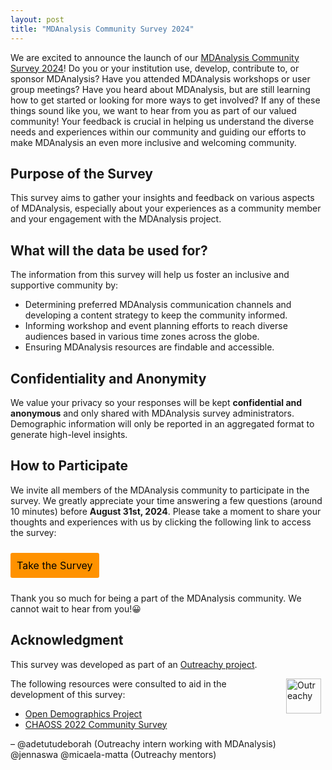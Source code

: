 ```yaml
---
layout: post
title: "MDAnalysis Community Survey 2024"
---
```


We are excited to announce the launch of our [MDAnalysis Community Survey 2024](https://docs.google.com/forms/d/e/1FAIpQLSeTn6zIm-LIry7aRJ0IF_r_B4m4E0ddUEVIHxXGD-H3n-nOiQ/viewform?usp=sf_link)! Do you or your institution use, develop, contribute to, or sponsor MDAnalysis? Have you attended MDAnalysis workshops or user group meetings? Have you heard about MDAnalysis, but are still learning how to get started or looking for more ways to get involved? If any of these things sound like you, we want to hear from you as part of our valued community! Your feedback is crucial in helping us understand the diverse needs and experiences within our community and guiding our efforts to make MDAnalysis an even more inclusive and welcoming community.

## Purpose of the Survey

This survey aims to gather your insights and feedback on various aspects of MDAnalysis, especially about your experiences as a community member and your engagement with the MDAnalysis project. 

## What will the data be used for?

The information from this survey will help us foster an inclusive and supportive community by:

- Determining preferred MDAnalysis communication channels and developing a content strategy to keep the community informed.
- Informing workshop and event planning efforts to reach diverse audiences based in various time zones across the globe.
- Ensuring MDAnalysis resources are findable and accessible.

## Confidentiality and Anonymity

We value your privacy so your responses will be kept **confidential and anonymous** and only shared with MDAnalysis survey administrators. Demographic information will only be reported in an aggregated format to generate high-level insights.

## How to Participate

We invite all members of the MDAnalysis community to participate in the survey. We greatly appreciate your time answering a few questions (around 10 minutes) before **August 31st, 2024**. Please take a moment to share your thoughts and experiences with us by clicking the following link to access the survey:

<a href="https://docs.google.com/forms/d/e/1FAIpQLSeTn6zIm-LIry7aRJ0IF_r_B4m4E0ddUEVIHxXGD-H3n-nOiQ/viewform?usp=sf_link" target="_blank" style="background:#FF9200;padding:10px;margin:10px 0px;text-align:center;text-decoration:none;font-size:12pt;color:#000000;display:inline-block;border-radius:3px">Take the Survey</a>

Thank you so much for being a part of the MDAnalysis community. We cannot wait to hear from you!😀

## Acknowledgment

This survey was developed as part of an [Outreachy project](https://www.outreachy.org/alums/2024-05/).

<a href="https://www.outreachy.org/"><img
    src="{{ site.baseurl }}{{ site.images }}/Outreachy-logo.svg"
    title="Outreachy" alt="Outreachy"
    style="display: inline; float: right; height: 4em; margin: 0 0.5em" /></a>
The following resources were consulted to aid in the development of this survey:
- [Open Demographics Project](https://nikkistevens.com/open-demographics/index.html)
- [CHAOSS 2022 Community Survey](https://chaoss.community/gathering-dei-feedback-from-your-open-source-community%EF%BF%BC/)

–  @adetutudeborah (Outreachy intern working with MDAnalysis) @jennaswa @micaela-matta (Outreachy mentors)
